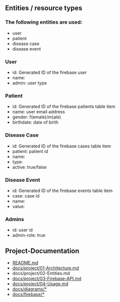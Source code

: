 ## Entities / resource types ##
### The following entities are used:
* user
* patient
* disease case
* disease event

### User
* id: Generated ID of the firebase user
* name:
* admin: user type

### Patient
* id: Generated ID of the firebase patients table item
* name: user email address
* gender: f(emale)/m(ale)
* birthdate: date of birth

### Disease Case
* id: Generated ID of the firebase cases table item
* patient: patient id
* name:
* type:
* active: true/false

### Disease Event
* id: Generated ID of the firebase events table item
* case: case id
* name:
* value:

### Admins
* id: user id
* admin-role: true

## Project-Documentation

- [README.md](https://github.com/elafari/CAS-FEE_project2/blob/doc/README.md)
- [docs/project/01-Architecture.md](https://github.com/elafari/CAS-FEE_project2/blob/doc/docs/project/01-Architecture.md)
- docs/project/02-Entities.md
- [docs/project/03-Firebase-API.md](https://github.com/elafari/CAS-FEE_project2/blob/doc/docs/project/03-Firebase-API.md)
- [docs/project/04-Usage.md](https://github.com/elafari/CAS-FEE_project2/blob/doc/docs/project/Usage.md)
- [docs/diagrams/*](https://github.com/elafari/CAS-FEE_project2/blob/doc/docs/diagrams/)
- [docs/firebase/*](https://github.com/elafari/CAS-FEE_project2/blob/doc/docs/firebase/)
